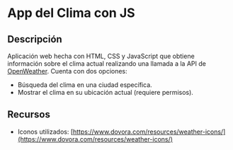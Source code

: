 # App del Clima con JS

## Descripción

Aplicación web hecha con HTML, CSS y JavaScript que obtiene información sobre el clima actual realizando una llamada a la API de [OpenWeather](https://openweathermap.org/api). Cuenta con dos opciones: 

- Búsqueda del clima en una ciudad específica.
- Mostrar el clima en su ubicación actual (requiere permisos).

## Recursos

- Iconos utilizados: [https://www.dovora.com/resources/weather-icons/](https://www.dovora.com/resources/weather-icons/)